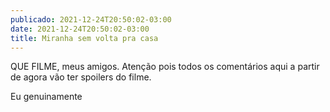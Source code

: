 ```yaml
---
publicado: 2021-12-24T20:50:02-03:00
date: 2021-12-24T20:50:02-03:00
title: Miranha sem volta pra casa
---
```


QUE FILME, meus amigos. Atenção pois todos os comentários aqui a partir de agora vão ter spoilers do filme.


Eu genuinamente
